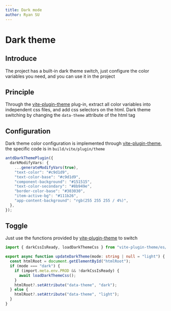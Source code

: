 ```yaml
---
title: Dark mode
author: Ryan SU
---
```


# Dark theme

## Introduce

The project has a built-in dark theme switch, just configure the color variables you need, and you can use it in the project

## Principle

Through the [vite-plugin-theme](https://github.com/vbenjs/vite-plugin-theme) plug-in, extract all color variables into independent css files, and add css selectors on the html. Dark theme switching by changing the `data-theme` attribute of the html tag

## Configuration

Dark theme color configuration is implemented through [vite-plugin-theme](https://github.com/vbenjs/vite-plugin-theme), the specific code is in `build/vite/plugin/theme`

```ts
antdDarkThemePlugin({
  darkModifyVars: {
    ...generateModifyVars(true),
    "text-color": "#c9d1d9",
    "text-color-base": "#c9d1d9",
    "component-background": "#151515",
    "text-color-secondary": "#8b949e",
    "border-color-base": "#303030",
    "item-active-bg": "#111b26",
    "app-content-background": "rgb(255 255 255 / 4%)",
  },
});
```

## Toggle

Just use the functions provided by [vite-plugin-theme](https://github.com/vbenjs/vite-plugin-theme) to switch

```ts
import { darkCssIsReady, loadDarkThemeCss } from "vite-plugin-theme/es/client";

export async function updateDarkTheme(mode: string | null = "light") {
  const htmlRoot = document.getElementById("htmlRoot");
  if (mode === "dark") {
    if (import.meta.env.PROD && !darkCssIsReady) {
      await loadDarkThemeCss();
    }
    htmlRoot?.setAttribute("data-theme", "dark");
  } else {
    htmlRoot?.setAttribute("data-theme", "light");
  }
}
```
